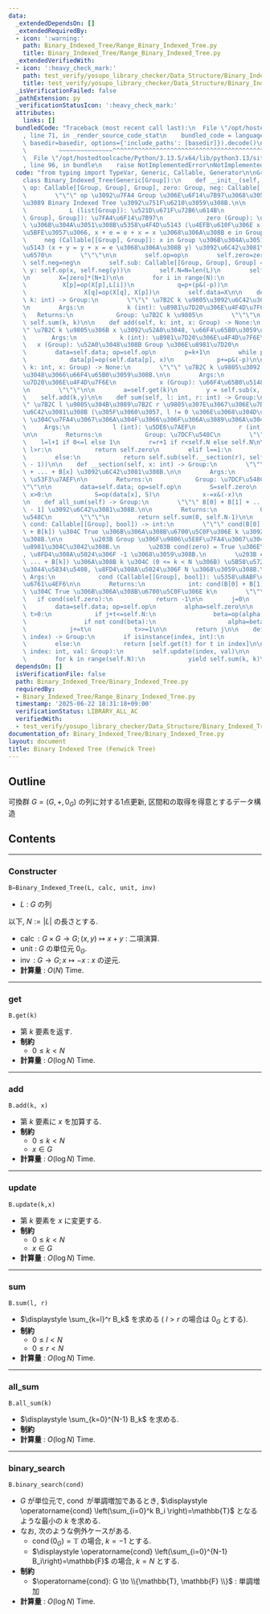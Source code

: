 ```yaml
---
data:
  _extendedDependsOn: []
  _extendedRequiredBy:
  - icon: ':warning:'
    path: Binary_Indexed_Tree/Range_Binary_Indexed_Tree.py
    title: Binary_Indexed_Tree/Range_Binary_Indexed_Tree.py
  _extendedVerifiedWith:
  - icon: ':heavy_check_mark:'
    path: test_verify/yosupo_library_checker/Data_Structure/Binary_Indexed_Tree.test.py
    title: test_verify/yosupo_library_checker/Data_Structure/Binary_Indexed_Tree.test.py
  _isVerificationFailed: false
  _pathExtension: py
  _verificationStatusIcon: ':heavy_check_mark:'
  attributes:
    links: []
  bundledCode: "Traceback (most recent call last):\n  File \"/opt/hostedtoolcache/Python/3.13.5/x64/lib/python3.13/site-packages/onlinejudge_verify/documentation/build.py\"\
    , line 71, in _render_source_code_stat\n    bundled_code = language.bundle(stat.path,\
    \ basedir=basedir, options={'include_paths': [basedir]}).decode()\n          \
    \         ~~~~~~~~~~~~~~~^^^^^^^^^^^^^^^^^^^^^^^^^^^^^^^^^^^^^^^^^^^^^^^^^^^^^^^^^^^^^^^^^^\n\
    \  File \"/opt/hostedtoolcache/Python/3.13.5/x64/lib/python3.13/site-packages/onlinejudge_verify/languages/python.py\"\
    , line 96, in bundle\n    raise NotImplementedError\nNotImplementedError\n"
  code: "from typing import TypeVar, Generic, Callable, Generator\n\nGroup = TypeVar('Group')\n\
    class Binary_Indexed_Tree(Generic[Group]):\n    def __init__(self, L: list[Group],\
    \ op: Callable[[Group, Group], Group], zero: Group, neg: Callable[[Group], Group]):\n\
    \        \"\"\" op \u3092\u7FA4 Group \u306E\u6F14\u7B97\u3068\u3057\u3066 L \u304B\
    \u3089 Binary Indexed Tree \u3092\u751F\u6210\u3059\u308B.\n\n        Args:\n\
    \            L (list[Group]): \u521D\u671F\u72B6\u614B\n            op (Callable[[Group,\
    \ Group], Group]): \u7FA4\u6F14\u7B97\n            zero (Group): \u7FA4 Group\
    \ \u306B\u304A\u3051\u308B\u5358\u4F4D\u5143 (\u4EFB\u610F\u306E x in Group \u306B\
    \u5BFE\u3057\u3066, x + e = e + x = x \u3068\u306A\u308B e in Group)\n       \
    \     neg (Callable[[Group], Group]): x in Group \u306B\u304A\u3051\u308B\u9006\
    \u5143 (x + y = y + x = e \u3068\u306A\u308B y) \u3092\u6C42\u3081\u308B\u95A2\
    \u6570\n        \"\"\"\n\n        self.op=op\n        self.zero=zero\n       \
    \ self.neg=neg\n        self.sub: Callable[[Group, Group], Group] = lambda x,\
    \ y: self.op(x, self.neg(y))\n        self.N=N=len(L)\n        self.log=N.bit_length()-1\n\
    \n        X=[zero]*(N+1)\n\n        for i in range(N):\n            p=i+1\n  \
    \          X[p]=op(X[p],L[i])\n            q=p+(p&(-p))\n            if q<=N:\n\
    \                X[q]=op(X[q], X[p])\n        self.data=X\n\n    def get(self,\
    \ k: int) -> Group:\n        \"\"\" \u7B2C k \u9805\u3092\u6C42\u3081\u308B.\n\
    \n        Args:\n            k (int): \u8981\u7D20\u306E\u4F4D\u7F6E\n\n     \
    \   Returns:\n            Group: \u7B2C k \u9805\n        \"\"\"\n        return\
    \ self.sum(k, k)\n\n    def add(self, k: int, x: Group) -> None:\n        \"\"\
    \" \u7B2C k \u9805\u306B x \u3092\u52A0\u3048, \u66F4\u65B0\u3059\u308B.\n\n \
    \       Args:\n            k (int): \u8981\u7D20\u306E\u4F4D\u7F6E\n         \
    \   x (Group): \u52A0\u3048\u308B Group \u306E\u8981\u7D20\n        \"\"\"\n\n\
    \        data=self.data; op=self.op\n        p=k+1\n        while p<=self.N:\n\
    \            data[p]=op(self.data[p], x)\n            p+=p&(-p)\n\n    def update(self,\
    \ k: int, x: Group) -> None:\n        \"\"\" \u7B2C k \u9805\u3092 x \u306B\u5909\
    \u3048\u3066\u66F4\u65B0\u3059\u308B.\n\n        Args:\n            k (int): \u8981\
    \u7D20\u306E\u4F4D\u7F6E\n            x (Group): \u66F4\u65B0\u5148\u306E\u5024\
    \n        \"\"\"\n\n        a=self.get(k)\n        y = self.sub(x, a)\n\n    \
    \    self.add(k,y)\n\n    def sum(self, l: int, r: int) -> Group:\n        \"\"\
    \" \u7B2C l \u9805\u304B\u3089\u7B2C r \u9805\u307E\u3067\u306E\u7DCF\u548C\u3092\
    \u6C42\u3081\u308B (\u305F\u3060\u3057, l != 0 \u306E\u3068\u304D\u306F Group\
    \ \u304C\u7FA4\u3067\u306A\u304F\u3066\u306F\u306A\u3089\u306A\u3044).\n\n   \
    \     Args:\n            l (int): \u5DE6\u7AEF\n            r (int): \u53F3\u7AEF\
    \n\n        Returns:\n            Group: \u7DCF\u548C\n        \"\"\"\n\n    \
    \    l=l+1 if 0<=l else 1\n        r=r+1 if r<self.N else self.N\n\n        if\
    \ l>r:\n            return self.zero\n        elif l==1:\n            return self.__section(r)\n\
    \        else:\n            return self.sub(self.__section(r), self.__section(l\
    \ - 1))\n\n    def __section(self, x: int) -> Group:\n        \"\"\" B[0] + B[1]\
    \ + ... + B[x] \u3092\u6C42\u3081\u308B.\n\n        Args:\n            x (int):\
    \ \u53F3\u7AEF\n\n        Returns:\n            Group: \u7DCF\u548C\n        \"\
    \"\"\n\n        data=self.data; op=self.op\n        S=self.zero\n        while\
    \ x>0:\n            S=op(data[x], S)\n            x-=x&(-x)\n        return S\n\
    \n    def all_sum(self) -> Group:\n        \"\"\" B[0] + B[1] + ... + B[len(B)\
    \ - 1] \u3092\u6C42\u3081\u308B.\n\n        Returns:\n            Group: \u7DCF\
    \u548C\n        \"\"\"\n        return self.sum(0, self.N-1)\n\n    def binary_search(self,\
    \ cond: Callable[[Group], bool]) -> int:\n        \"\"\" cond(B[0] + B[1] + ...\
    \ + B[k]) \u304C True \u306B\u306A\u308B\u6700\u5C0F\u306E k \u3092\u6B62\u3081\
    \u308B.\n\n        \u203B Group \u306F\u9806\u5E8F\u7FA4\u3067\u3042\u308B\u5FC5\
    \u8981\u304C\u3042\u308B.\n        \u203B cond(zero) = True \u306E\u3068\u304D\
    , \u8FD4\u308A\u5024\u306F -1 \u3068\u3059\u308B.\n        \u203B cond(B[0] +\
    \ ... + B[k]) \u306A\u308B k \u304C (0 <= k < N \u306B) \u5B58\u5728\u3057\u306A\
    \u3044\u5834\u5408, \u8FD4\u308A\u5024\u306F N \u3068\u3059\u308B.\n\n       \
    \ Args:\n            cond (Callable[[Group], bool]): \u5358\u8ABF\u5897\u52A0\u306A\
    \u6761\u4EF6\n\n        Returns:\n            int: cond(B[0] + B[1] + ... + B[k])\
    \ \u304C True \u306B\u306A\u308B\u6700\u5C0F\u306E k\n        \"\"\"\n\n     \
    \   if cond(self.zero):\n            return -1\n\n        j=0\n        t=1<<self.log\n\
    \        data=self.data; op=self.op\n        alpha=self.zero\n\n        while\
    \ t>0:\n            if j+t<=self.N:\n                beta=op(alpha, data[j+t])\n\
    \                if not cond(beta):\n                    alpha=beta\n        \
    \            j+=t\n            t>>=1\n\n        return j\n\n    def __getitem__(self,\
    \ index) -> Group:\n        if isinstance(index, int):\n            return self.get(index)\n\
    \        else:\n            return [self.get(t) for t in index]\n\n    def __setitem__(self,\
    \ index: int, val: Group):\n        self.update(index, val)\n\n    def __iter__(self):\n\
    \        for k in range(self.N):\n            yield self.sum(k, k)\n"
  dependsOn: []
  isVerificationFile: false
  path: Binary_Indexed_Tree/Binary_Indexed_Tree.py
  requiredBy:
  - Binary_Indexed_Tree/Range_Binary_Indexed_Tree.py
  timestamp: '2025-06-22 18:31:18+09:00'
  verificationStatus: LIBRARY_ALL_AC
  verifiedWith:
  - test_verify/yosupo_library_checker/Data_Structure/Binary_Indexed_Tree.test.py
documentation_of: Binary_Indexed_Tree/Binary_Indexed_Tree.py
layout: document
title: Binary Indexed Tree (Fenwick Tree)
---
```


## Outline

可換群 $G=(G, +, 0_G)$ の列に対する1点更新, 区間和の取得を得意とするデータ構造

## Contents

---

### Constructer

```Python
B=Binary_Indexed_Tree(L, calc, unit, inv)
```

- $L$ : $G$ の列

以下, $N:=\lvert L \rvert$ の長さとする.

- $\operatorname{calc} : G \times G \to G; (x,y) \mapsto x+y$ : 二項演算.
- $\mathrm{unit}$ : $G$  の単位元 $0_G$.
- $\operatorname{inv}$ : $G \to G; x \mapsto -x$ : $x$ の逆元.
- **計算量** : $O(N)$ Time.

---

### get

```Pyhon
B.get(k)
```

- 第 $k$ 要素を返す.
- **制約**
  - $0 \leq k \lt N$
- **計算量** : $O(\log N)$ Time.

---

### add

```Pyhon
B.add(k, x)
```

- 第 $k$ 要素に $x$ を加算する.
- **制約**
  - $0 \leq k \lt N$
  - $x \in G$
- **計算量** : $O(\log N)$ Time.

---

### update

```Pyhon
B.update(k,x)
```

- 第 $k$ 要素を $x$ に変更する.
- **制約**
  - $0 \leq k \lt N$
  - $x \in G$
- **計算量** : $O(\log N)$ Time.

---

### sum

```Pyhon
B.sum(l, r)
```

- $\displaystyle \sum_{k=l}^r B_k$ を求める ( $l \gt r$ の場合は $0_G$ とする).
- **制約**
  - $0 \leq l \lt N$
  - $0 \leq r \lt N$
- **計算量** : $O(\log N)$ Time.

---

### all_sum

```Pyhon
B.all_sum(k)
```

- $\displaystyle \sum_{k=0}^{N-1} B_k$ を求める.
- **制約**
- **計算量** : $O(\log N)$ Time.

---

### binary_search

```Pyhon
B.binary_search(cond)
```

- $G$ が単位元で, $\operatorname{cond}$ が単調増加であるとき, $\displaystyle \operatorname{cond} \left(\sum_{i=0}^k B_i \right)=\mathbb{T}$ となるような最小の $k$ を求める.
- なお, 次のような例外ケースがある.
  - $\displaystyle \operatorname{cond} (0_G)=\mathbb{T}$ の場合, $k=-1$ とする.
  - $\displaystyle \operatorname{cond} \left(\sum_{i=0}^{N-1} B_i\right)=\mathbb{F}$ の場合, $k=N$ とする.
- **制約**
  - $\operatorname{cond}: G \to \\{\mathbb{T}, \mathbb{F} \\}$ : 単調増加
- **計算量** : $O(\log N)$ Time.
